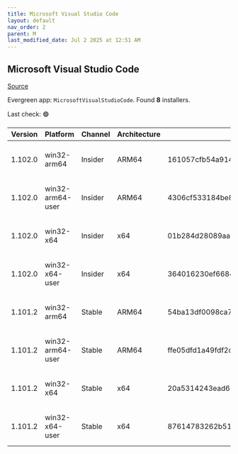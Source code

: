 ```yaml
---
title: Microsoft Visual Studio Code
layout: default
nav_order: 2
parent: M
last_modified_date: Jul 2 2025 at 12:51 AM
---
```


## Microsoft Visual Studio Code

[Source](https://code.visualstudio.com)

Evergreen app: `MicrosoftVisualStudioCode`. Found **8** installers.

Last check: 🟢

| Version | Platform         | Channel | Architecture | Sha256                                                           | URI                                                                                                                                                                                                                                                                                                              |
| ------- | ---------------- | ------- | ------------ | ---------------------------------------------------------------- | ---------------------------------------------------------------------------------------------------------------------------------------------------------------------------------------------------------------------------------------------------------------------------------------------------------------- |
| 1.102.0 | win32-arm64      | Insider | ARM64        | 161057cfb54a914fc07ed707df69af536578ef03fea748b6599c96a50866f17b | [https://vscode.download.prss.microsoft.com/dbazure/download/insider/387588c6ffad2dc06ea6ccf32bc7a81d8cac8604/VSCodeSetup-arm64-1.102.0-insider.exe](https://vscode.download.prss.microsoft.com/dbazure/download/insider/387588c6ffad2dc06ea6ccf32bc7a81d8cac8604/VSCodeSetup-arm64-1.102.0-insider.exe)         |
| 1.102.0 | win32-arm64-user | Insider | ARM64        | 4306cf533184be8cfb15e0979d221aae78ccb73e83bb2f13f471e22d05628eee | [https://vscode.download.prss.microsoft.com/dbazure/download/insider/387588c6ffad2dc06ea6ccf32bc7a81d8cac8604/VSCodeUserSetup-arm64-1.102.0-insider.exe](https://vscode.download.prss.microsoft.com/dbazure/download/insider/387588c6ffad2dc06ea6ccf32bc7a81d8cac8604/VSCodeUserSetup-arm64-1.102.0-insider.exe) |
| 1.102.0 | win32-x64        | Insider | x64          | 01b284d28089aa9d7e48ec98595af8bfd1f5d22c2f56b2b05a7249ac09f15428 | [https://vscode.download.prss.microsoft.com/dbazure/download/insider/387588c6ffad2dc06ea6ccf32bc7a81d8cac8604/VSCodeSetup-x64-1.102.0-insider.exe](https://vscode.download.prss.microsoft.com/dbazure/download/insider/387588c6ffad2dc06ea6ccf32bc7a81d8cac8604/VSCodeSetup-x64-1.102.0-insider.exe)             |
| 1.102.0 | win32-x64-user   | Insider | x64          | 364016230ef668448ab3ed8cbe23b673fbf0040608ebaa58019456b1436331fc | [https://vscode.download.prss.microsoft.com/dbazure/download/insider/387588c6ffad2dc06ea6ccf32bc7a81d8cac8604/VSCodeUserSetup-x64-1.102.0-insider.exe](https://vscode.download.prss.microsoft.com/dbazure/download/insider/387588c6ffad2dc06ea6ccf32bc7a81d8cac8604/VSCodeUserSetup-x64-1.102.0-insider.exe)     |
| 1.101.2 | win32-arm64      | Stable  | ARM64        | 54ba13df0098ca71edf905439dde5e031268be21b093c36a01fca3952b6971ee | [https://vscode.download.prss.microsoft.com/dbazure/download/stable/2901c5ac6db8a986a5666c3af51ff804d05af0d4/VSCodeSetup-arm64-1.101.2.exe](https://vscode.download.prss.microsoft.com/dbazure/download/stable/2901c5ac6db8a986a5666c3af51ff804d05af0d4/VSCodeSetup-arm64-1.101.2.exe)                           |
| 1.101.2 | win32-arm64-user | Stable  | ARM64        | ffe05dfd1a49fdf2c8cce535cec2a4ffa9634e33811239a094aa8672db92908f | [https://vscode.download.prss.microsoft.com/dbazure/download/stable/2901c5ac6db8a986a5666c3af51ff804d05af0d4/VSCodeUserSetup-arm64-1.101.2.exe](https://vscode.download.prss.microsoft.com/dbazure/download/stable/2901c5ac6db8a986a5666c3af51ff804d05af0d4/VSCodeUserSetup-arm64-1.101.2.exe)                   |
| 1.101.2 | win32-x64        | Stable  | x64          | 20a5314243ead62db7d36adf93787a8c2f8f66aeef7d5348547bdb3f2239f9af | [https://vscode.download.prss.microsoft.com/dbazure/download/stable/2901c5ac6db8a986a5666c3af51ff804d05af0d4/VSCodeSetup-x64-1.101.2.exe](https://vscode.download.prss.microsoft.com/dbazure/download/stable/2901c5ac6db8a986a5666c3af51ff804d05af0d4/VSCodeSetup-x64-1.101.2.exe)                               |
| 1.101.2 | win32-x64-user   | Stable  | x64          | 87614783262b514495c29b79e257346e906591d1931e73951e8c456d84b6ec54 | [https://vscode.download.prss.microsoft.com/dbazure/download/stable/2901c5ac6db8a986a5666c3af51ff804d05af0d4/VSCodeUserSetup-x64-1.101.2.exe](https://vscode.download.prss.microsoft.com/dbazure/download/stable/2901c5ac6db8a986a5666c3af51ff804d05af0d4/VSCodeUserSetup-x64-1.101.2.exe)                       |
